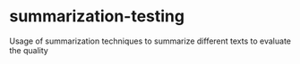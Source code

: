 # summarization-testing
Usage of summarization techniques to summarize different texts to evaluate the quality
